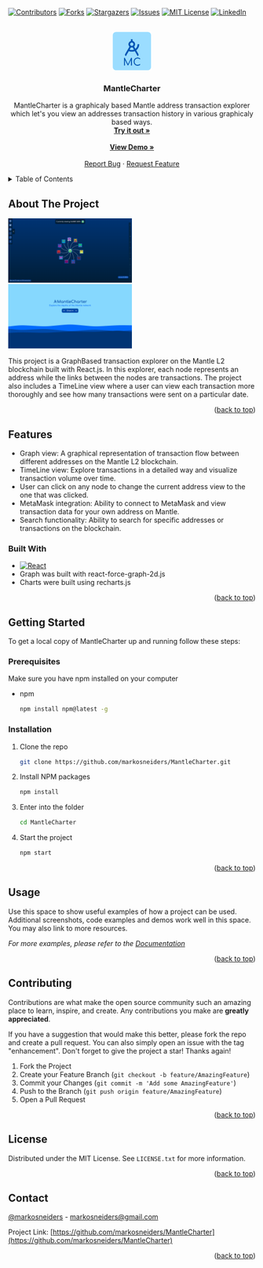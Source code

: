 <a name="readme-top"></a>

[![Contributors][contributors-shield]][contributors-url]
[![Forks][forks-shield]][forks-url]
[![Stargazers][stars-shield]][stars-url]
[![Issues][issues-shield]][issues-url]
[![MIT License][license-shield]][license-url]
[![LinkedIn][linkedin-shield]][linkedin-url]

<!-- PROJECT LOGO -->
<br />
<div align="center">
  <a href="https://github.com/markosneiders/MantleCharter">
    <img src="src/assets/images/MantleCharterLogo.png" alt="Logo" width="80" height="80">
  </a>

<h3 align="center"><strong>MantleCharter</strong></h3>

  <p align="center">
    MantleCharter is a graphicaly based Mantle address transaction explorer which let's you view an addresses transaction history in various graphicaly based ways.
    <br />
    <a href="https://github.com/markosneiders/MantleCharter"><strong>Try it out »</strong></a>
    <br />
    <br />
    <a href="https://github.com/markosneiders/MantleCharter"><strong>View Demo »</strong></a>
    <br />
    <br />
    <a href="https://github.com/markosneiders/MantleCharter/issues">Report Bug</a>
    ·
    <a href="https://github.com/markosneiders/MantleCharter/issues">Request Feature</a>
  </p>
</div>

<!-- TABLE OF CONTENTS -->
<details>
  <summary>Table of Contents</summary>
  <ol>
    <li>
      <a href="#about-the-project">About The Project</a>
      <ul>
        <li><a href="#built-with">Built With</a></li>
      </ul>
    </li>
    <li>
      <a href="#getting-started">Getting Started</a>
      <ul>
        <li><a href="#prerequisites">Prerequisites</a></li>
        <li><a href="#installation">Installation</a></li>
      </ul>
    </li>
    <li><a href="#usage">Usage</a></li>
    <li><a href="#contributing">Contributing</a></li>
    <li><a href="#license">License</a></li>
    <li><a href="#contact">Contact</a></li>
    <li><a href="#acknowledgments">Acknowledgments</a></li>
  </ol>
</details>

<!-- ABOUT THE PROJECT -->

## About The Project


<img src="src/assets/images/pic2.png" alt="Logo" height="50%" width="50%" /> 
<img src="src/assets/images/pic1.png" alt="Logo" height="50%" width="50%"/>

This project is a GraphBased transaction explorer on the Mantle L2 blockchain built with React.js. In this explorer, each node represents an address while the links between the nodes are transactions. The project also includes a TimeLine view where a user can view each transaction more thoroughly and see how many transactions were sent on a particular date.

<p align="right">(<a href="#readme-top">back to top</a>)</p>

## Features

- Graph view: A graphical representation of transaction flow between different addresses on the Mantle L2 blockchain.
- TimeLine view: Explore transactions in a detailed way and visualize transaction volume over time.
- User can click on any node to change the current address view to the one that was clicked.
- MetaMask integration: Ability to connect to MetaMask and view transaction data for your own address on Mantle.
- Search functionality: Ability to search for specific addresses or transactions on the blockchain.

### Built With

-   [![React][react.js]][react-url]
-   Graph was built with react-force-graph-2d.js
-   Charts were built using recharts.js

<p align="right">(<a href="#readme-top">back to top</a>)</p>

<!-- GETTING STARTED -->

## Getting Started

To get a local copy of MantleCharter up and running follow these steps:

### Prerequisites

Make sure you have npm installed on your computer

-   npm
    ```sh
    npm install npm@latest -g
    ```

### Installation

1. Clone the repo
    ```sh
    git clone https://github.com/markosneiders/MantleCharter.git
    ```
2. Install NPM packages
    ```sh
    npm install
    ```
3. Enter into the folder
    ```sh
    cd MantleCharter
    ```
4. Start the project
    ```js
    npm start
    ```

<p align="right">(<a href="#readme-top">back to top</a>)</p>

<!-- USAGE EXAMPLES -->

## Usage

Use this space to show useful examples of how a project can be used. Additional screenshots, code examples and demos work well in this space. You may also link to more resources.

_For more examples, please refer to the [Documentation](https://example.com)_

<p align="right">(<a href="#readme-top">back to top</a>)</p>

<!-- CONTRIBUTING -->

## Contributing

Contributions are what make the open source community such an amazing place to learn, inspire, and create. Any contributions you make are **greatly appreciated**.

If you have a suggestion that would make this better, please fork the repo and create a pull request. You can also simply open an issue with the tag "enhancement".
Don't forget to give the project a star! Thanks again!

1. Fork the Project
2. Create your Feature Branch (`git checkout -b feature/AmazingFeature`)
3. Commit your Changes (`git commit -m 'Add some AmazingFeature'`)
4. Push to the Branch (`git push origin feature/AmazingFeature`)
5. Open a Pull Request

<p align="right">(<a href="#readme-top">back to top</a>)</p>

<!-- LICENSE -->

## License

Distributed under the MIT License. See `LICENSE.txt` for more information.

<p align="right">(<a href="#readme-top">back to top</a>)</p>

<!-- CONTACT -->

## Contact

[@markosneiders](https://twitter.com/markosneiders) - markosneiders@gmail.com

Project Link: [https://github.com/markosneiders/MantleCharter](https://github.com/markosneiders/MantleCharter)

<p align="right">(<a href="#readme-top">back to top</a>)</p>

<!-- MARKDOWN LINKS & IMAGES -->
<!-- https://www.markdownguide.org/basic-syntax/#reference-style-links -->

[contributors-shield]: https://img.shields.io/github/contributors/markosneiders/MantleCharter.svg?style=for-the-badge
[contributors-url]: https://github.com/markosneiders/MantleCharter/graphs/contributors
[forks-shield]: https://img.shields.io/github/forks/markosneiders/MantleCharter.svg?style=for-the-badge
[forks-url]: https://github.com/markosneiders/MantleCharter/network/members
[stars-shield]: https://img.shields.io/github/stars/markosneiders/MantleCharter.svg?style=for-the-badge
[stars-url]: https://github.com/markosneiders/MantleCharter/stargazers
[issues-shield]: https://img.shields.io/github/issues/markosneiders/MantleCharter.svg?style=for-the-badge
[issues-url]: https://github.com/markosneiders/MantleCharter/issues
[license-shield]: https://img.shields.io/github/license/markosneiders/MantleCharter.svg?style=for-the-badge
[license-url]: https://github.com/markosneiders/MantleCharter/blob/master/LICENSE.txt
[linkedin-shield]: https://img.shields.io/badge/-LinkedIn-black.svg?style=for-the-badge&logo=linkedin&colorB=555
[linkedin-url]: https://linkedin.com/in/linkedin_username
[product-screenshot]: src/assets/images/screenshot.png
[next.js]: https://img.shields.io/badge/next.js-000000?style=for-the-badge&logo=nextdotjs&logoColor=white
[next-url]: https://nextjs.org/
[react.js]: https://img.shields.io/badge/React-20232A?style=for-the-badge&logo=react&logoColor=61DAFB
[react-url]: https://reactjs.org/
[vue.js]: https://img.shields.io/badge/Vue.js-35495E?style=for-the-badge&logo=vuedotjs&logoColor=4FC08D
[vue-url]: https://vuejs.org/
[angular.io]: https://img.shields.io/badge/Angular-DD0031?style=for-the-badge&logo=angular&logoColor=white
[angular-url]: https://angular.io/
[svelte.dev]: https://img.shields.io/badge/Svelte-4A4A55?style=for-the-badge&logo=svelte&logoColor=FF3E00
[svelte-url]: https://svelte.dev/
[laravel.com]: https://img.shields.io/badge/Laravel-FF2D20?style=for-the-badge&logo=laravel&logoColor=white
[laravel-url]: https://laravel.com
[bootstrap.com]: https://img.shields.io/badge/Bootstrap-563D7C?style=for-the-badge&logo=bootstrap&logoColor=white
[bootstrap-url]: https://getbootstrap.com
[jquery.com]: https://img.shields.io/badge/jQuery-0769AD?style=for-the-badge&logo=jquery&logoColor=white
[jquery-url]: https://jquery.com
